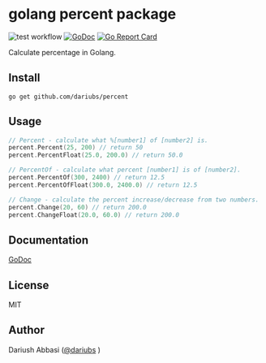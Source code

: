 golang percent package
======================

![test workflow](https://github.com/dariubs/percent/actions/workflows/test.yml/badge.svg) [![GoDoc](https://godoc.org/github.com/dariubs/percent?status.svg)](https://pkg.go.dev/github.com/dariubs/percent) [![Go Report Card](https://goreportcard.com/badge/github.com/dariubs/percent)](https://goreportcard.com/report/github.com/dariubs/percent)

Calculate percentage in Golang.

## Install

```shell
go get github.com/dariubs/percent
```

## Usage

```go
// Percent - calculate what %[number1] of [number2] is.
percent.Percent(25, 200) // return 50
percent.PercentFloat(25.0, 200.0) // return 50.0

// PercentOf - calculate what percent [number1] is of [number2].
percent.PercentOf(300, 2400) // return 12.5
percent.PercentOfFloat(300.0, 2400.0) // return 12.5

// Change - calculate the percent increase/decrease from two numbers.  
percent.Change(20, 60) // return 200.0
percent.ChangeFloat(20.0, 60.0) // return 200.0
```

## Documentation

[GoDoc](https://pkg.go.dev/github.com/dariubs/percent)

## License

MIT

## Author

Dariush Abbasi ([@dariubs](https://github.com/dariubs) )
